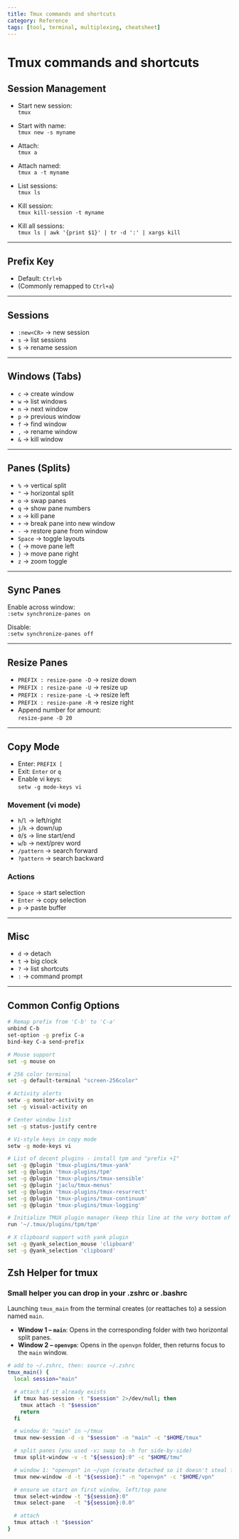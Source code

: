 ```yaml
---
title: Tmux commands and shortcuts
category: Reference
tags: [tool, terminal, multiplexing, cheatsheet]
---
```


# Tmux commands and shortcuts

## Session Management
- Start new session:  
  `tmux`  

- Start with name:  
  `tmux new -s myname`  

- Attach:  
  `tmux a`  

- Attach named:  
  `tmux a -t myname`  

- List sessions:  
  `tmux ls`  

- Kill session:  
  `tmux kill-session -t myname`  

- Kill all sessions:  
  `tmux ls | awk '{print $1}' | tr -d ':' | xargs kill`  

---

## Prefix Key
- Default: `Ctrl+b`  
- (Commonly remapped to `Ctrl+a`)  

---

## Sessions
- `:new<CR>` → new session  
- `s` → list sessions  
- `$` → rename session  

---

## Windows (Tabs)
- `c` → create window  
- `w` → list windows  
- `n` → next window  
- `p` → previous window  
- `f` → find window  
- `,` → rename window  
- `&` → kill window  

---

## Panes (Splits)
- `%` → vertical split  
- `"` → horizontal split  
- `o` → swap panes  
- `q` → show pane numbers  
- `x` → kill pane  
- `+` → break pane into new window  
- `-` → restore pane from window  
- `Space` → toggle layouts  
- `{` → move pane left  
- `}` → move pane right  
- `z` → zoom toggle  

---

## Sync Panes
Enable across window:  
`:setw synchronize-panes on`  

Disable:  
`:setw synchronize-panes off`  

---

## Resize Panes
- `PREFIX : resize-pane -D` → resize down  
- `PREFIX : resize-pane -U` → resize up  
- `PREFIX : resize-pane -L` → resize left  
- `PREFIX : resize-pane -R` → resize right  
- Append number for amount:  
  `resize-pane -D 20`  

---

## Copy Mode
- Enter: `PREFIX [`  
- Exit: `Enter` or `q`  
- Enable vi keys:  
  `setw -g mode-keys vi`  

### Movement (vi mode)
- `h`/`l` → left/right  
- `j`/`k` → down/up  
- `0`/`$` → line start/end  
- `w`/`b` → next/prev word  
- `/pattern` → search forward  
- `?pattern` → search backward  

### Actions
- `Space` → start selection  
- `Enter` → copy selection  
- `p` → paste buffer  

---

## Misc
- `d` → detach  
- `t` → big clock  
- `?` → list shortcuts  
- `:` → command prompt  

---

## Common Config Options
```bash
# Remap prefix from 'C-b' to 'C-a'
unbind C-b
set-option -g prefix C-a
bind-key C-a send-prefix

# Mouse support
set -g mouse on

# 256 color terminal
set -g default-terminal "screen-256color"

# Activity alerts
setw -g monitor-activity on
set -g visual-activity on

# Center window list
set -g status-justify centre

# Vi-style keys in copy mode
setw -g mode-keys vi

# List of decent plugins - install tpm and "prefix +I"
set -g @plugin 'tmux-plugins/tmux-yank'
set -g @plugin 'tmux-plugins/tpm'
set -g @plugin 'tmux-plugins/tmux-sensible'
set -g @plugin 'jaclu/tmux-menus'
set -g @plugin 'tmux-plugins/tmux-resurrect'
set -g @plugin 'tmux-plugins/tmux-continuum'
set -g @plugin 'tmux-plugins/tmux-logging'

# Initialize TMUX plugin manager (keep this line at the very bottom of tmux.conf)
run '~/.tmux/plugins/tpm/tpm'

# X clipboard support with yank plugin
set -g @yank_selection_mouse 'clipboard'
set -g @yank_selection 'clipboard'
```

## Zsh Helper for tmux

### Small helper you can drop in your .zshrc or .bashrc

Launching `tmux_main` from the terminal creates (or reattaches to) a session named `main`.

- **Window 1 – `main`**: Opens in the corresponding folder with two horizontal split panes.
- **Window 2 – `openvpn`**: Opens in the `openvpn` folder, then returns focus to the `main` window.

```bash
# add to ~/.zshrc, then: source ~/.zshrc
tmux_main() {
  local session="main"

  # attach if it already exists
  if tmux has-session -t "$session" 2>/dev/null; then
    tmux attach -t "$session"
    return
  fi

  # window 0: "main" in ~/tmux
  tmux new-session -d -s "$session" -n "main" -c "$HOME/tmux"

  # split panes (you used -v; swap to -h for side-by-side)
  tmux split-window -v -t "${session}:0" -c "$HOME/tmu"

  # window 1: "openvpn" in ~/vpn (create detached so it doesn't steal focus)
  tmux new-window -d -t "${session}:" -n "openvpn" -c "$HOME/vpn"

  # ensure we start on first window, left/top pane
  tmux select-window -t "${session}:0"
  tmux select-pane   -t "${session}:0.0"

  # attach
  tmux attach -t "$session"
}
```

